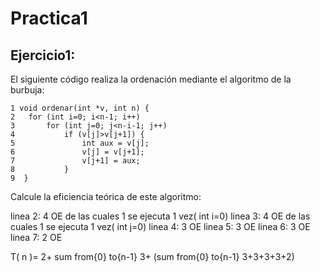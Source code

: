 # Practica1


## Ejercicio1:
El siguiente código realiza la ordenación mediante el algoritmo de la burbuja:

``` 
1 void ordenar(int *v, int n) {
2	for (int i=0; i<n-1; i++)
3		for (int j=0; j<n-i-1; j++)
4			if (v[j]>v[j+1]) {
5				int aux = v[j];
6				v[j] = v[j+1];
7				v[j+1] = aux;
8			}
9  }
``` 
Calcule la eficiencia teórica de este algoritmo:

linea 2: 4 OE de las cuales 1 se ejecuta 1 vez( int i=0)
linea 3: 4 OE de las cuales 1 se ejecuta 1 vez( int j=0)
linea 4: 3 OE
linea 5: 3 OE
linea 6: 3 OE
linea 7: 2 OE


T( n )= 2+ sum from{0} to{n-1}  3+ (sum from{0} to{n-1} 3+3+3+3+2)